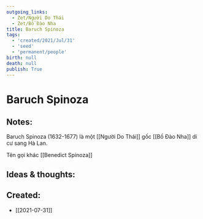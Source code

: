 ```yaml
---
outgoing_links:
  - Zet/Người Do Thái
  - Zet/Bồ Đào Nha
title: Baruch Spinoza
tags:
  - 'created/2021/Jul/31'
  - 'seed'
  - 'permanent/people'
birth: null
death: null
publish: True
---
```

# Baruch Spinoza

## Notes:
Baruch Spinoza (1632-1677) là một [[Người Do Thái]] gốc [[Bồ Đào Nha]] di cư sang Hà Lan.

Tên gọi khác [[Benedict Spinoza]]

## Ideas & thoughts:

## Created:
- [[2021-07-31]]
